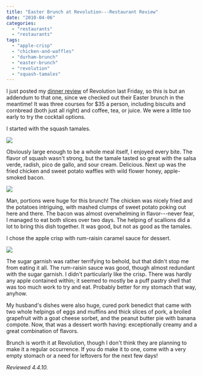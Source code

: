 ```yaml
---
title: "Easter Brunch at Revolution---Restaurant Review"
date: "2010-04-06"
categories: 
  - "restaurants"
  - "restaurants"
tags: 
  - "apple-crisp"
  - "chicken-and-waffles"
  - "durham-brunch"
  - "easter-brunch"
  - "revolution"
  - "squash-tamales"
---
```


I just posted my [dinner review](http://www.thegourmez.com/?p=940) of Revolution last Friday, so this is but an  addendum to that one, since we checked out their Easter brunch in the meantime! It was three courses for $35 a person, including biscuits and cornbread (both just all right) and coffee, tea, or juice. We were a little too early to try the cocktail options.

I started with the squash tamales.

![](http://www.thegourmez.com/gourmez/photos/revolutionbrunch01.jpg)

Obviously large enough to be a whole meal itself, I enjoyed every bite. The flavor of squash wasn't strong, but the tamale tasted so great with the salsa verde, radish, pico de gallo, and sour cream. Delicious. Next up was the fried chicken and sweet potato waffles with wild flower honey, apple-smoked bacon.

![](http://www.thegourmez.com/gourmez/photos/revolutionbrunch03.jpg)

Man, portions were huge for this brunch! The chicken was nicely fried and the potatoes intriguing, with mashed clumps of sweet potato poking out here and there. The bacon was almost overwhelming in flavor---never fear, I managed to eat both slices over two days. The helping of scallions did a lot to bring this dish together. It was good, but not as good as the tamales.

I chose the apple crisp with rum-raisin caramel sauce for dessert.

![](http://www.thegourmez.com/gourmez/photos/revolutionbrunch04.jpg)

The sugar garnish was rather terrifying to behold, but that didn't stop me from eating it all. The rum-raisin sauce was good, though almost redundant with the sugar garnish. I didn't particularly like the crisp. There was hardly any apple contained within; it seemed to mostly be a puff pastry shell that was too much work to try and eat. Probably better for my stomach that way, anyhow.

My husband's dishes were also huge, cured pork benedict that came with two whole helpings of eggs and muffins and thick slices of pork, a broiled grapefruit with a goat cheese sorbet, and the peanut butter pie with banana compote. Now, that was a dessert worth having: exceptionally creamy and a great combination of flavors.

Brunch is worth it at Revolution, though I don't think they are planning to make it a regular occurrence. If you do make it to one, come with a very empty stomach or a need for leftovers for the next few days!

_Reviewed 4.4.10._
